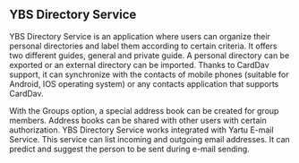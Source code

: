 ## YBS Directory Service

YBS Directory Service is an application where users can organize their personal directories and label them according to certain criteria. It offers two different guides, general and private guide. A personal directory can be exported or an external directory can be imported. Thanks to CardDav support, it can synchronize with the contacts of mobile phones (suitable for Android, IOS operating system) or any contacts application that supports CardDav.

With the Groups option, a special address book can be created for group members. Address books can be shared with other users with certain authorization. YBS Directory Service works integrated with Yartu E-mail Service. This service can list incoming and outgoing email addresses. It can predict and suggest the person to be sent during e-mail sending.
